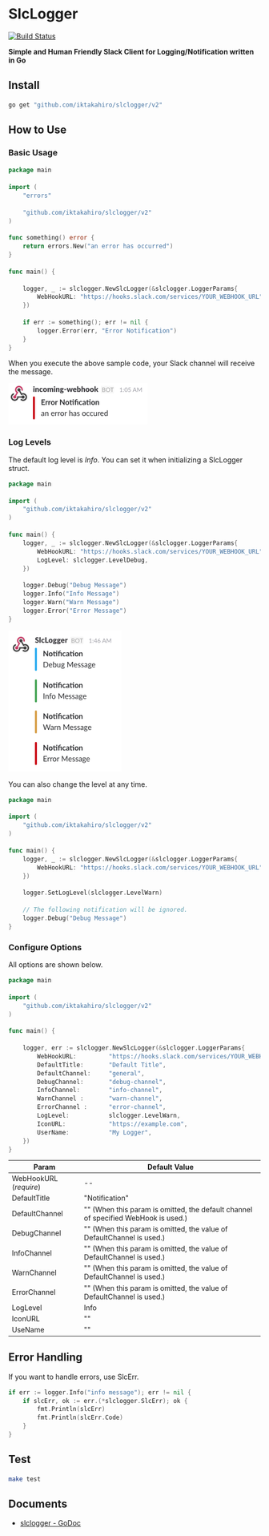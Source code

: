 # SlcLogger

[![Build Status](https://travis-ci.org/iktakahiro/slclogger.svg?branch=master)](https://travis-ci.org/iktakahiro/slclogger)

**Simple and Human Friendly Slack Client for Logging/Notification written in Go**

## Install

```bash
go get "github.com/iktakahiro/slclogger/v2"
```

## How to Use

### Basic Usage

```go
package main

import (
	"errors"

	"github.com/iktakahiro/slclogger/v2"
)

func something() error {
	return errors.New("an error has occurred")
}

func main() {

	logger, _ := slclogger.NewSlcLogger(&slclogger.LoggerParams{
		WebHookURL: "https://hooks.slack.com/services/YOUR_WEBHOOK_URL",
	})

	if err := something(); err != nil {
		logger.Error(err, "Error Notification")
	}
}
```

When you execute the above sample code, your Slack channel will receive the message.

![](./example/example-slack1.png)

### Log Levels

The default log level is *Info*. You can set it when initializing a SlcLogger struct.

```go
package main

import (
	"github.com/iktakahiro/slclogger/v2"
)

func main() {
    logger, _ := slclogger.NewSlcLogger(&slclogger.LoggerParams{
        WebHookURL: "https://hooks.slack.com/services/YOUR_WEBHOOK_URL",
        LogLevel: slclogger.LevelDebug,
    })

    logger.Debug("Debug Message")
    logger.Info("Info Message")
    logger.Warn("Warn Message")
    logger.Error("Error Message")
}
```

![](./example/example-slack2.png)

You can also change the level at any time.

```go
package main

import (
	"github.com/iktakahiro/slclogger/v2"
)

func main() {
	logger, _ := slclogger.NewSlcLogger(&slclogger.LoggerParams{
		WebHookURL: "https://hooks.slack.com/services/YOUR_WEBHOOK_URL",
	})

    logger.SetLogLevel(slclogger.LevelWarn)

    // The following notification will be ignored.
    logger.Debug("Debug Message")
}
```

### Configure Options

All options are shown below.

```go
package main

import (
	"github.com/iktakahiro/slclogger/v2"
)

func main() {

    logger, err := slclogger.NewSlcLogger(&slclogger.LoggerParams{
        WebHookURL:         "https://hooks.slack.com/services/YOUR_WEBHOOK_URL",
        DefaultTitle:       "Default Title",
        DefaultChannel:     "general",
        DebugChannel:       "debug-channel",
        InfoChannel:        "info-channel",
        WarnChannel :       "warn-channel",
        ErrorChannel :      "error-channel",
        LogLevel:           slclogger.LevelWarn,
        IconURL:            "https://example.com",
        UserName:           "My Logger",
    })
}
```

Param | Default Value
------ | ------------
WebHookURL (*require*) | --
DefaultTitle | "Notification"
DefaultChannel | "" (When this param is omitted, the default channel of specified WebHook is used.)
DebugChannel | "" (When this param is omitted, the value of DefaultChannel is used.)
InfoChannel | "" (When this param is omitted,  the value of DefaultChannel is used.)
WarnChannel | "" (When this param is omitted,  the value of DefaultChannel  is used.)
ErrorChannel | "" (When this param is omitted, the value of DefaultChannel  is used.)
LogLevel | Info
IconURL | ""
UseName | ""

## Error Handling

If you want to handle errors, use SlcErr.

```go
if err := logger.Info("info message"); err != nil {
    if slcErr, ok := err.(*slclogger.SlcErr); ok {
        fmt.Println(slcErr)
        fmt.Println(slcErr.Code)
    }
}
```

## Test

```bash
make test
```

## Documents

- [slclogger \- GoDoc](https://godoc.org/github.com/iktakahiro/slclogger)

